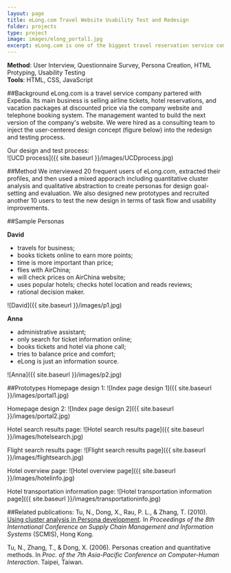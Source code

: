 ```yaml
---
layout: page
title: eLong.com Travel Website Usability Test and Redesign
folder: projects
type: project
image: images/elong_portal1.jpg
excerpt: eLong.com is one of the biggest travel reservation service companies in China partered with Expedia. Its main business is selling airline tickets, hotel reservations, and vacation packages at discounted price via the company website and telephone booking system. The management wanted to build the next version of the company's website based on user experience research. We were hired as a consulting team to inject the user-centered design concept into the redesign and testing process.
---
```


**Method**: User Interview, Questionnaire Survey, Persona Creation, HTML Protyping, Usability Testing  
**Tools**: HTML, CSS, JavaScript

##Background
eLong.com is a travel service company partered with Expedia. Its main business is selling airline tickets, hotel reservations, and vacation packages at discounted price via the company website and telephone booking system. The management wanted to build the next version of the company's website. We were hired as a consulting team to inject the user-centered design concept (figure below) into the redesign and testing process.

Our design and test process:  
![UCD process]({{ site.baseurl }}/images/UCDprocess.jpg)

##Method
We interviewed 20 frequent users of eLong.com, extracted their profiles, and then used a mixed apporach including quantitative cluster analysis and qualitative abstraction to create personas for design goal-setting and evaluation. We also designed new prototypes and recruited another 10 users to test the new design in terms of task flow and usability improvements.

##Sample Personas

**David**

- travels for business;
- books tickets online to earn more points;    
- time is more important than price;   
- flies with AirChina;  
- will check prices on AirChina website;   
- uses popular hotels; checks hotel location and reads reviews;   
- rational decision maker.  

![David]({{ site.baseurl }}/images/p1.jpg)

**Anna**

- administrative assistant; 
- only search for ticket information online; 
- books tickets and hotel via phone call; 
- tries to balance price and comfort; 
- eLong is just an information source.

![Anna]({{ site.baseurl }}/images/p2.jpg)


##Prototypes
Homepage design 1:
![Index page design 1]({{ site.baseurl }}/images/portal1.jpg)

Homepage design 2:
![Index page design 2]({{ site.baseurl }}/images/portal2.jpg)

Hotel search results page:
![Hotel search results page]({{ site.baseurl }}/images/hotelsearch.jpg)

Flight search results page:
![Flight search results page]({{ site.baseurl }}/images/flightsearch.jpg)

Hotel overview page:
![Hotel overview page]({{ site.baseurl }}/images/hotelinfo.jpg)

Hotel transportation information page:
![Hotel transportation information page]({{ site.baseurl }}/images/transportationinfo.jpg)


##Related publications:
Tu, N., Dong, X., Rau, P. L., & Zhang, T. (2010). [Using cluster analysis in Persona development](http://ieeexplore.ieee.org/xpls/abs_all.jsp?arnumber=5681684). In *Proceedings of the 8th International Conference on Supply Chain Management and Information Systems* (SCMIS), Hong Kong.

Tu, N., Zhang, T., & Dong, X. (2006). Personas creation and quantitative methods. In *Proc. of the 7th Asia-Pacific Conference on Computer-Human Interaction*. Taipei, Taiwan.